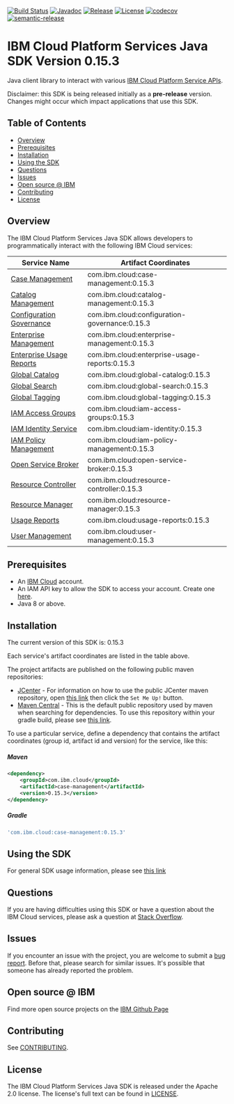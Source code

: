 [![Build Status](https://travis-ci.com/IBM/platform-services-java-sdk.svg?branch=master)](https://travis-ci.com/IBM/platform-services-java-sdk)
[![Javadoc](https://img.shields.io/static/v1?label=javadoc&message=latest&color=blue)](https://ibm.github.io/platform-services-java-sdk/docs/latest)
[![Release](https://img.shields.io/github/v/release/IBM/platform-services-java-sdk)](https://github.com/IBM/platform-services-java-sdk/releases/latest)
[![License](https://img.shields.io/badge/License-Apache%202.0-blue.svg)](https://opensource.org/licenses/Apache-2.0)
[![codecov](https://codecov.io/gh/IBM/platform-services-java-sdk/branch/master/graph/badge.svg)](https://codecov.io/gh/IBM/platform-services-java-sdk)
[![semantic-release](https://img.shields.io/badge/%20%20%F0%9F%93%A6%F0%9F%9A%80-semantic--release-e10079.svg)](https://github.com/semantic-release/semantic-release)


# IBM Cloud Platform Services Java SDK Version 0.15.3

Java client library to interact with various 
[IBM Cloud Platform Service APIs](https://cloud.ibm.com/docs?tab=api-docs&category=platform_services).

Disclaimer: this SDK is being released initially as a **pre-release** version.
Changes might occur which impact applications that use this SDK.

## Table of Contents

<!--
  The TOC below is generated using the `markdown-toc` node package.

      https://github.com/jonschlinkert/markdown-toc

  You should regenerate the TOC after making changes to this file.

      npx markdown-toc --maxdepth 4 -i README.md
  -->

<!-- toc -->

- [Overview](#overview)
- [Prerequisites](#prerequisites)
- [Installation](#installation)
- [Using the SDK](#using-the-sdk)
- [Questions](#questions)
- [Issues](#issues)
- [Open source @ IBM](#open-source--ibm)
- [Contributing](#contributing)
- [License](#license)

<!-- tocstop -->

## Overview

The IBM Cloud Platform Services Java SDK allows developers to programmatically interact with the following IBM Cloud services:

Service Name | Artifact Coordinates
--- | --- 
[Case Management](https://cloud.ibm.com/apidocs/case-management) | com.ibm.cloud:case-management:0.15.3
[Catalog Management](https://cloud.ibm.com/apidocs/resource-catalog/private-catalog) | com.ibm.cloud:catalog-management:0.15.3
[Configuration Governance](https://cloud.ibm.com/apidocs/security-compliance/config) | com.ibm.cloud:configuration-governance:0.15.3
[Enterprise Management](https://cloud.ibm.com/apidocs/enterprise-apis/enterprise) | com.ibm.cloud:enterprise-management:0.15.3
[Enterprise Usage Reports](https://cloud.ibm.com/apidocs/enterprise-apis/resource-usage-reports) | com.ibm.cloud:enterprise-usage-reports:0.15.3
[Global Catalog](https://cloud.ibm.com/apidocs/resource-catalog/global-catalog) | com.ibm.cloud:global-catalog:0.15.3
[Global Search](https://cloud.ibm.com/apidocs/search) | com.ibm.cloud:global-search:0.15.3
[Global Tagging](https://cloud.ibm.com/apidocs/tagging) | com.ibm.cloud:global-tagging:0.15.3
[IAM Access Groups](https://cloud.ibm.com/apidocs/iam-access-groups) | com.ibm.cloud:iam-access-groups:0.15.3
[IAM Identity Service](https://cloud.ibm.com/apidocs/iam-identity-token-api) | com.ibm.cloud:iam-identity:0.15.3
[IAM Policy Management](https://cloud.ibm.com/apidocs/iam-policy-management) | com.ibm.cloud:iam-policy-management:0.15.3
[Open Service Broker](https://cloud.ibm.com/apidocs/resource-controller/ibm-cloud-osb-api) | com.ibm.cloud:open-service-broker:0.15.3
[Resource Controller](https://cloud.ibm.com/apidocs/resource-controller/resource-controller) | com.ibm.cloud:resource-controller:0.15.3
[Resource Manager](https://cloud.ibm.com/apidocs/resource-controller/resource-manager) | com.ibm.cloud:resource-manager:0.15.3
[Usage Reports](https://cloud.ibm.com/apidocs/metering-reporting) | com.ibm.cloud:usage-reports:0.15.3
[User Management](https://cloud.ibm.com/apidocs/user-management) | com.ibm.cloud:user-management:0.15.3

## Prerequisites

[ibm-cloud-onboarding]: https://cloud.ibm.com/registration

* An [IBM Cloud][ibm-cloud-onboarding] account.
* An IAM API key to allow the SDK to access your account. Create one [here](https://cloud.ibm.com/iam/apikeys).
* Java 8 or above.

## Installation
The current version of this SDK is: 0.15.3

Each service's artifact coordinates are listed in the table above.

The project artifacts are published on the following public maven repositories:
- [JCenter](https://bintray.com/bintray/jcenter) - For information on how to use the
public JCenter maven repository, open [this link](https://bintray.com/bintray/jcenter)
then click the `Set Me Up!` button.
- [Maven Central](https://repo1.maven.org/maven2/) - This is the default public repository
used by maven when searching for dependencies.  To use this repository within your
gradle build, please see
[this link](https://docs.gradle.org/current/userguide/declaring_repositories.html).

To use a particular service, define a dependency that contains the
artifact coordinates (group id, artifact id and version) for the service, like this:

##### Maven

```xml
<dependency>
    <groupId>com.ibm.cloud</groupId>
    <artifactId>case-management</artifactId>
    <version>0.15.3</version>
</dependency>
```

##### Gradle
```gradle
'com.ibm.cloud:case-management:0.15.3'
```

## Using the SDK
For general SDK usage information, please see [this link](https://github.com/IBM/ibm-cloud-sdk-common/blob/master/README.md)

## Questions

If you are having difficulties using this SDK or have a question about the IBM Cloud services,
please ask a question at
[Stack Overflow](http://stackoverflow.com/questions/ask?tags=ibm-cloud).

## Issues
If you encounter an issue with the project, you are welcome to submit a
[bug report](https://github.com/IBM/platform-services-java-sdk/issues).
Before that, please search for similar issues. It's possible that someone has already reported the problem.

## Open source @ IBM
Find more open source projects on the [IBM Github Page](http://ibm.github.io/)

## Contributing
See [CONTRIBUTING](CONTRIBUTING.md).

## License

The IBM Cloud Platform Services Java SDK is released under the Apache 2.0 license.
The license's full text can be found in
[LICENSE](LICENSE).
